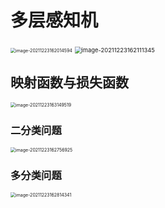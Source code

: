 # 多层感知机

<img src="https://ln-markdown-image-bucket.oss-cn-beijing.aliyuncs.com/img/image-20211223162014594.png" alt="image-20211223162014594" style="zoom:50%;" />

<img src="https://ln-markdown-image-bucket.oss-cn-beijing.aliyuncs.com/img/image-20211223162111345.png" alt="image-20211223162111345" style="zoom:67%;" />

## 映射函数与损失函数

<img src="https://ln-markdown-image-bucket.oss-cn-beijing.aliyuncs.com/img/image-20211223163149519.png" alt="image-20211223163149519" style="zoom:50%;" />

### 二分类问题

<img src="https://ln-markdown-image-bucket.oss-cn-beijing.aliyuncs.com/img/image-20211223162756925.png" alt="image-20211223162756925" style="zoom:50%;" />

### 多分类问题

<img src="https://ln-markdown-image-bucket.oss-cn-beijing.aliyuncs.com/img/image-20211223162814341.png" alt="image-20211223162814341" style="zoom: 50%;" />

